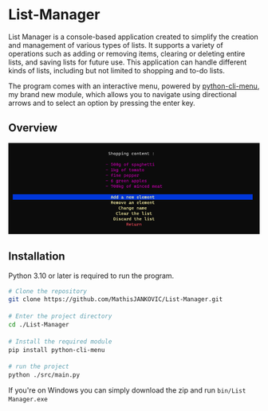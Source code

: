 # List-Manager

List Manager is a console-based application created to simplify the creation and management of various types of lists. It supports a variety of operations such as adding or removing items, clearing or deleting entire lists, and saving lists for future use. This application can handle different kinds of lists, including but not limited to shopping and to-do lists.

The program comes with an interactive menu, powered by [python-cli-menu](https://github.com/MathisJANKOVIC/python-cli-menu), my brand new module, which allows you to navigate using directional arrows and to select an option by pressing the enter key.

## Overview
![manage-list menu](overview.png)

## Installation
Python 3.10 or later is required to run the program.
```bash
# Clone the repository
git clone https://github.com/MathisJANKOVIC/List-Manager.git

# Enter the project directory
cd ./List-Manager

# Install the required module
pip install python-cli-menu

# run the project
python ./src/main.py
```
If you're on Windows you can simply download the zip and run `bin/List Manager.exe`